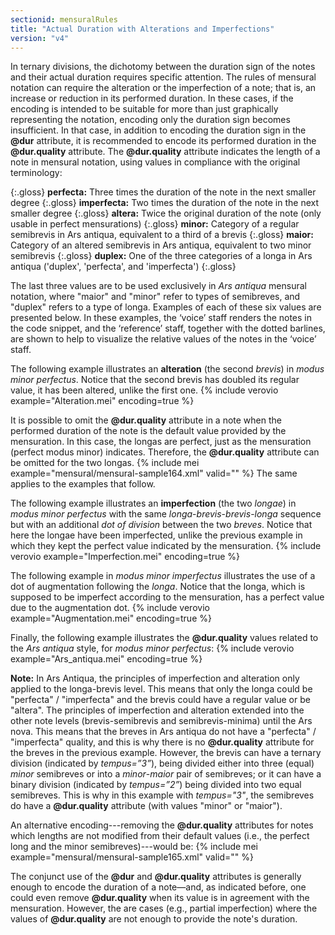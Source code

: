 ```yaml
---
sectionid: mensuralRules
title: "Actual Duration with Alterations and Imperfections"
version: "v4"
---
```


In ternary divisions, the dichotomy between the duration sign of the notes and their actual duration requires specific attention. The rules of mensural notation can require the alteration or the imperfection of a note; that is, an increase or reduction in its performed duration. In these cases, if the encoding is intended to be suitable for more than just graphically representing the notation, encoding only the duration sign becomes insufficient. In that case, in addition to encoding the duration sign in the **@dur** attribute, it is recommended to encode its performed duration in the **@dur.quality** attribute. The **@dur.quality** attribute indicates the length of a note in mensural notation, using values in compliance with the original terminology:

{:.gloss}
**perfecta:** Three times the duration of the note in the next smaller degree
{:.gloss}
**imperfecta:** Two times the duration of the note in the next smaller degree
{:.gloss}
**altera:** Twice the original duration of the note (only usable in perfect mensurations)
{:.gloss}
**minor:** Category of a regular semibrevis in Ars antiqua, equivalent to a third of a brevis
{:.gloss}
**maior:** Category of an altered semibrevis in Ars antiqua, equivalent to two minor semibrevis
{:.gloss}
**duplex:** One of the three categories of a longa in Ars antiqua ('duplex', 'perfecta', and 'imperfecta')
{:.gloss}

The last three values are to be used exclusively in *Ars antiqua* mensural notation, where "maior" and "minor" refer to types of semibreves, and "duplex" refers to a type of longa. Examples of each of these six values are presented below. In these examples, the ‘voice’ staff renders the notes in the code snippet, and the ‘reference’ staff, together with the dotted barlines, are shown to help to visualize the relative values of the notes in the ‘voice’ staff.


The following example illustrates an **alteration** (the second *brevis*) in *modus minor perfectus*. Notice that the second brevis has doubled its regular value, it has been altered, unlike the first one.
{% include verovio example="Alteration.mei" encoding=true %}

It is possible to omit the **@dur.quality** attribute in a note when the performed duration of the note is the default value provided by the mensuration. In this case, the longas are perfect, just as the mensuration (perfect modus minor) indicates. Therefore, the **@dur.quality** attribute can be omitted for the two longas.
{% include mei example="mensural/mensural-sample164.xml" valid="" %}
The same applies to the examples that follow.


The following example illustrates an **imperfection** (the two *longae*) in *modus minor perfectus* with the same *longa*-*brevis*-*brevis*-*longa* sequence but with an additional *dot of division* between the two *breves*. Notice that here the longae have been imperfected, unlike the previous example in which they kept the perfect value indicated by the mensuration.
{% include verovio example="Imperfection.mei" encoding=true %}


The following example in *modus minor imperfectus* illustrates the use of a dot of augmentation following the *longa*. Notice that the longa, which is supposed to be imperfect according to the mensuration, has a perfect value due to the augmentation dot.
{% include verovio example="Augmentation.mei" encoding=true %}


Finally, the following example illustrates the **@dur.quality** values related to the *Ars antiqua* style, for *modus minor perfectus*:
{% include verovio example="Ars_antiqua.mei" encoding=true %}

**Note:** In Ars Antiqua, the principles of imperfection and alteration only applied to the longa-brevis level. This means that only the longa could be "perfecta" / "imperfecta" and the brevis could have a regular value or be "altera". The principles of imperfection and alteration extended into the other note levels (brevis-semibrevis and semibrevis-minima) until the Ars nova. This means that the breves in Ars antiqua do not have a "perfecta" / "imperfecta" quality, and this is why there is no **@dur.quality** attribute for the breves in the previous example. However, the brevis can have a ternary division (indicated by *tempus=”3”*), being divided either into three (equal) *minor* semibreves or into a *minor*-*maior* pair of semibreves; or it can have a binary division (indicated by *tempus=”2”*) being divided into two equal semibreves. This is why in this example with *tempus="3"*, the semibreves do have a **@dur.quality** attribute (with values "minor" or "maior").

An alternative encoding---removing the **@dur.quality** attributes for notes which lengths are not modified from their default values (i.e., the perfect long and the minor semibreves)---would be:
{% include mei example="mensural/mensural-sample165.xml" valid="" %}

The conjunct use of the **@dur** and **@dur.quality** attributes is generally enough to encode the duration of a note—and, as indicated before, one could even remove **@dur.quality** when its value is in agreement with the mensuration. However, the are cases (e.g., partial imperfection) where the values of **@dur.quality** are not enough to provide the note's duration.
